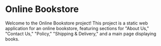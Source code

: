 # Online Bookstore

Welcome to the Online Bookstore project! This project is a static web application for an online bookstore, featuring sections for "About Us," "Contact Us," "Policy," "Shipping & Delivery," and a main page displaying books.
